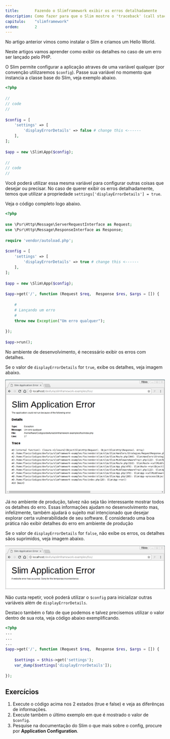 ```yaml
---
title:       Fazendo o Slimframework exibir os erros detalhadamente
description: Como fazer para que o Slim mostre o 'traceback' (call stack) do erro !!!
capitulo:    "slimframework"
ordem:       2
---
```


No artigo anterior vimos como instalar o Slim e criamos um Hello World.

Neste artigos vamos aprender como exibir os detalhes no caso de um erro ser lançado pelo PHP.

O Slim permite configurar a aplicação atraves de uma variável qualquer (por convenção utilizaremos `$config`). Passe
sua variável no momento que instancia a classe base do Slim, veja exemplo abaixo.

```php
<?php

//
// code
//

$config = [
    'settings' => [
        'displayErrorDetails' => false # change this <------
    ],
];

$app = new \Slim\App($config);

//
// code
//
```

Você poderá utilizar essa mesma variável para configurar outras coisas que desejar ou precisar. No caso de querer exibir
os erros detalhadamente, temos que utilizar a propriedade `settings['displayErrorDetails'] = true`. 

Veja o código completo logo abaixo.

```php
<?php

use \Psr\Http\Message\ServerRequestInterface as Request;
use \Psr\Http\Message\ResponseInterface as Response;

require 'vendor/autoload.php';

$config = [
    'settings' => [
        'displayErrorDetails' => true # change this <------
    ],
];

$app = new \Slim\App($config);

$app->get('/', function (Request $req,  Response $res, $args = []) {

    #
    # Lançando um erro
    #
    throw new Exception("Um erro qualquer");

});

$app->run();
```


No ambiente de desenvolvimento, é necessário exibir os erros com detalhes.

Se o valor de `displayErrorDetails` for `true`, exibe os detalhes, veja imagem abaixo.

![](slim-error-displayed.png)

Já no ambiente de produção, talvez não seja tão interessante mostrar todos os detalhes do erro. Essas informações ajudam
no desenvolvimento mas, infelizmente, também ajudará o sujeito mal intencionado que desejar explorar certa vulnerabilidade
de seu software. É considerado uma boa prática não exibir detalhes do erro em ambiente de produção

Se o valor de `displayErrorDetails` for `false`, não exibe os erros, os detalhes sãos suprimidos, veja imagem abaixo.

![](slim-error-notdisplayed.png)

Não custa repetir, você poderá utilizar o `$config` para inicializar outras variáveis além de `displayErrorDetails`.

Destaco também o fato de que podemos e talvez precisemos utilizar o valor dentro de sua rota, veja código abaixo 
exemplificando.

```php
<?php
...
...
...
$app->get('/', function (Request $req,  Response $res, $args = []) {

    $settings = $this->get('settings');
    var_dump($settings['displayErrorDetails']);

});
```


## Exercícios

1. Execute o código acima nos 2 estados (true e false) e veja as diferênças de informações.
2. Execute também o último exemplo em que é mostrado o valor de `$config`.
3. Pesquise na documentação do Slim o que mais sobre o config, procure por __Application Configuration__.



